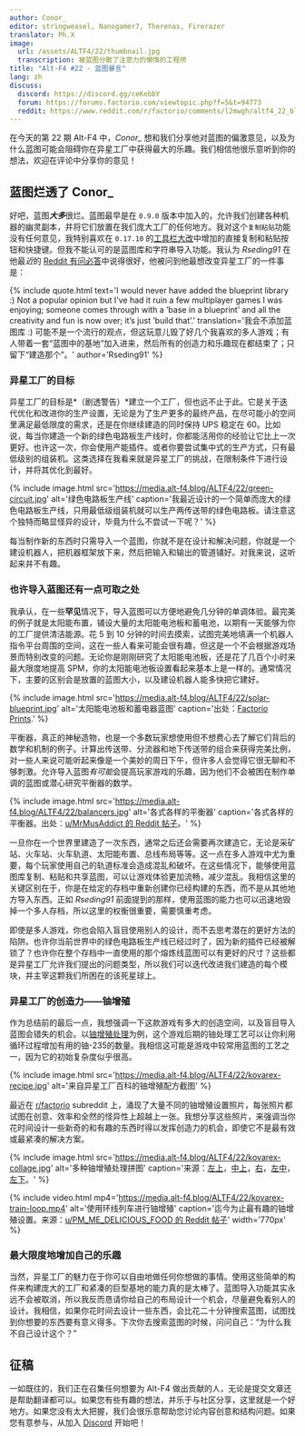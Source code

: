```yaml
---
author: Conor_
editor: stringweasel, Nanogamer7, Therenas, Firerazer
translator: Ph.X
image: 
  url: /assets/ALTF4/22/thumbnail.jpg
  transcription: 被蓝图分散了注意力的懒惰的工程师
title: "Alt-F4 #22 - 蓝图暴言"
lang: zh
discuss:
  discord: https://discord.gg/ceKebbY
  forum: https://forums.factorio.com/viewtopic.php?f=5&t=94773
  reddit: https://www.reddit.com/r/factorio/comments/l2mwgh/altf4_22_blueprint_rant/
---
```


在今天的第 22 期 Alt-F4 中，*Conor_* 想和我们分享他对蓝图的偏激意见，以及为什么蓝图可能会阻碍你在异星工厂中获得最大的乐趣。我们相信他很乐意听到你的想法，欢迎在评论中分享你的意见！

## 蓝图烂透了 <author>Conor_</author>

好吧，蓝图***大多***很烂。蓝图最早是在 `0.9.0` 版本中加入的，允许我们创建各种机器的幽灵副本，并将它们放置在我们庞大工厂的任何地方。我对这个`复制粘贴`功能没有任何意见，我特别喜欢在 `0.17.10` 的[工具栏大改](https://www.factorio.com/blog/post/fff-278)中增加的直接复制和粘贴按钮和快捷键。但我不能认可的是蓝图库和字符串导入功能。我认为 *Rseding91* 在他最*近*的 [Reddit 有问必答](https://www.reddit.com/r/factorio/comments/in5d3i/developer_technicaloriented_ama/g45d2t3/?context=1)中说得很好，他被问到他最想改变异星工厂的一件事是：

{% include quote.html text='I would never have added the blueprint library :) Not a popular opinion but I’ve had it ruin a few multiplayer games I was enjoying; someone comes through with a ’base in a blueprint’ and all the creativity and fun is now over; it’s just ’build that’.' translation='我会不添加蓝图库 :) 可能不是一个流行的观点，但这玩意儿毁了好几个我喜欢的多人游戏；有人带着一套“蓝图中的基地”加入进来，然后所有的创造力和乐趣现在都结束了；只留下“建造那个”。' author='Rseding91' %}

### 异星工厂的目标

异星工厂的目标是*（剧透警告）*建立一个工厂，但也远不止于此。它是关于迭代优化和改进你的生产设置，无论是为了生产更多的最终产品，在尽可能小的空间里满足最低限度的需求，还是在你继续建造的同时保持 UPS 稳定在 60。比如说，每当你建造一个新的绿色电路板生产线时，你都能活用你的经验让它比上一次更好。也许这一次，你会使用产能插件。或者你要尝试集中式的生产方式，只有最低级别的组装机。这类选择在我看来就是异星工厂的挑战，在限制条件下进行设计，并将其优化到最好。

{% include image.html src='https://media.alt-f4.blog/ALTF4/22/green-circuit.jpg' alt='绿色电路板生产线' caption='我最近设计的一个简单而庞大的绿色电路板生产线，只用最低级组装机就可以生产两传送带的绿色电路板。请注意这个独特而略显怪异的设计，毕竟为什么不尝试一下呢？' %}

每当制作新的东西时只需导入一个蓝图，你就不是在设计和解决问题，你就是一个建设机器人，把机器框架放下来，然后把输入和输出的管道铺好。对我来说，这听起来并不有趣。

### 也许导入蓝图还有一点可取之处

我承认，在一些**罕见**情况下，导入蓝图可以方便地避免几分钟的单调体验。最完美的例子就是太阳能布置，铺设大量的太阳能电池板和蓄电池，以期有一天能够为你的工厂提供清洁能源。花 5 到 10 分钟的时间去摸索，试图完美地填满一个机器人指令平台周围的空间，这在一些人看来可能会很有趣，但这是一个不会根据游戏场景而特别改变的问题。无论你是刚刚研究了太阳能电池板，还是花了几百个小时来最大限度地提高 SPM，你的太阳能电池板设置看起来基本上是一样的。通常情况下，主要的区别会是放置的蓝图大小，以及建设机器人能多快把它建好。

{% include image.html src='https://media.alt-f4.blog/ALTF4/22/solar-blueprint.jpg' alt='太阳能电池板和蓄电器蓝图' caption='出处：<a href="https://factorioprints.com/view/-KYeNAYQVgk2DcbuORde">Factorio Prints</a>.' %}

平衡器，真正的神秘造物，也是一个多数玩家想使用但不想费心去了解它们背后的数学和机制的例子。计算出传送带、分流器和地下传送带的组合来获得完美比例，对一些人来说可能听起来像是一个美妙的周日下午，但许多人会觉得它很无聊和不够刺激。允许导入蓝图*有可能*会提高玩家游戏的乐趣，因为他们不会被困在制作单调的蓝图或潜心研究平衡器的数学。

{% include image.html src='https://media.alt-f4.blog/ALTF4/22/balancers.jpg' alt='各式各样的平衡器' caption='各式各样的平衡器。出处：<a href="https://www.reddit.com/r/factorio/comments/bf600q/my_take_on_balancers_designed_to_help_understand/">u/MrMusAddict 的 Reddit 帖子</a>。' %}

一旦你在一个世界里建造了一次东西，通常之后还会需要再次建造它，无论是采矿站、火车站、火车轨道、太阳能布置、总线布局等等。这一点在多人游戏中尤为重要，每个玩家使用自己的轨道标准会造成混乱和破坏。在这些情况下，能够使用蓝图库复制、粘贴和共享蓝图，可以让游戏体验更加流畅，减少混乱。我相信这里的关键区别在于，你是在给定的存档中重新创建你已经构建的东西，而不是从其他地方导入东西。正如 *Rseding91* 前面提到的那样，使用蓝图的能力也可以迅速地毁掉一个多人存档，所以这里的权衡很重要，需要慎重考虑。

即使是多人游戏，你也会陷入盲目使用别人的设计，而不去思考潜在的更好方法的陷阱。也许你当前世界中的绿色电路板生产线已经过时了，因为新的插件已经被解锁了？也许你在整个存档中一直使用的那个熔炼线蓝图可以有更好的尺寸？这些都是异星工厂允许我们提出的问题类型，所以我们可以迭代改进我们建造的每个模块，并主宰这颗我们所困在的该死星球上。

### 异星工厂的创造力——铀增殖

作为总结前的最后一点，我想强调一下这款游戏有多大的创造空间，以及盲目导入蓝图会错失的机会。以[铀增殖处理](https://wiki.factorio.com/Kovarex_enrichment_process/zh)为例，这个游戏后期的铀处理工艺可以让你利用循环过程增加有用的铀-235的数量。我相信这可能是游戏中较常用蓝图的工艺之一，因为它的初始复杂度似乎很高。

{% include image.html src='https://media.alt-f4.blog/ALTF4/22/kovarex-recipe.jpg' alt='来自异星工厂百科的铀增殖配方截图' %}

最近在 [r/factorio](https://www.reddit.com/r/factorio/) subreddit 上，涌现了大量不同的铀增殖设置照片，每张照片都试图在创意、效率和全然的怪异性上超越上一张。我想分享这些照片，来强调当你花时间设计一些新奇的和有趣的东西时得以发挥创造力的机会，即使它不是最有效或最紧凑的解决方案。

{% include image.html src='https://media.alt-f4.blog/ALTF4/22/kovarex-collage.jpg' alt='多种铀增殖处理拼图' caption='来源：<a href="https://www.reddit.com/r/factorio/comments/it53gn/so_i_built_a_kovarex_enrichment_process_setup/">左上</a>，<a href="https://www.reddit.com/r/factorio/comments/ju509t/my_noobish_try_at_kovarex_enrichment/">中上</a>，<a href="https://www.reddit.com/r/factorio/comments/jkmkyc/my_overkill_beaconed_buffered_uranium_processing/">右</a>，<a href="https://www.reddit.com/r/factorio/comments/hrumlj/beaconed_kovarex_processing_with_no_circuits/">左中</a>，<a href="https://www.reddit.com/r/factorio/comments/hgb8zn/the_1_million_monkeys_method_of_kovarex_enrichment/">左下</a>。' %}

{% include video.html mp4='https://media.alt-f4.blog/ALTF4/22/kovarex-train-loop.mp4' alt='使用环线列车进行铀增殖' caption='迄今为止最有趣的铀增殖设置。来源：<a href="https://www.reddit.com/r/factorio/comments/jj4nsl/my_take_on_kovarex_circle_nuketrain_violently/">u/PM_ME_DELICIOUS_FOOD 的 Reddit 帖子</a>' width='770px' %}

### 最大限度地增加自己的乐趣

当然，异星工厂的魅力在于你可以自由地做任何你想做的事情。使用这些简单的构件来构建庞大的工厂和紧凑的巨型基地的能力真的是太棒了。蓝图导入功能其实永远不会被取消，所以我反而恳请你给自己的布局设计一个机会，尽量避免看别人的设计。我相信，如果你花时间去设计一些东西，会比花二十分钟搜索蓝图，试图找到你想要的东西要有意义得多。下次你去搜索蓝图的时候，问问自己：“为什么我不自己设计这个？”

## 征稿

一如既往的，我们正在召集任何想要为 Alt-F4 做出贡献的人，无论是提交文章还是帮助翻译都可以。如果您有些有趣的想法，并乐于与社区分享，这里就是一个好地方。如果您没有太大把握，我们会很乐意帮助您讨论内容创意和结构问题。如果您有意参与，从加入 [Discord](https://discord.gg/nxnCFkb) 开始吧！
